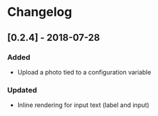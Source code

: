 # Changelog

## [0.2.4] - 2018-07-28
### Added
- Upload a photo tied to a configuration variable
### Updated
- Inline rendering for input text (label and input)